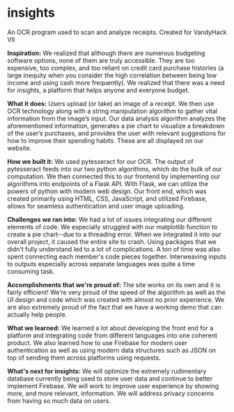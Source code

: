 # insights

An OCR program used to scan and analyze receipts. Created for VandyHack VII

**Inspiration:**
We realized that although there are numerous budgeting software options, none of them are truly accessible. They are too expensive, too complex, and too reliant on credit card purchase histories (a large inequity when you consider the high correlation between being low income and using cash more frequently). We realized that there was a need for insights, a platform that helps anyone and everyone budget.

**What it does:**
Users upload (or take) an image of a receipt. We then use OCR technology along with a string manipulation algorithm to gather vital information from the image’s input. Our data analysis algorithm analyzes the aforementioned information, generates a pie chart to visualize a breakdown of the user’s purchases, and provides the user with relevant suggestions for how to improve their spending habits. These are all displayed on our website.

**How we built it:**
We used pytesseract for our OCR. The output of pytesseract feeds into our two python algorithms, which do the bulk of our computation. We then connected this to our frontend by implementing our algorithms into endpoints of a Flask API. With Flask, we can utilize the powers of python with modern web design. Our front end, which was created primarily using HTML, CSS, JavaScript, and utilized Firebase, allows for seamless authentication and user image uploading.

**Challenges we ran into:**
We had a lot of issues integrating our different elements of code. We especially struggled with our matplotlib function to create a pie chart--due to a threading error. When we integrated it into our overall project, it caused the entire site to crash. Using packages that we didn’t fully understand led to a lot of complications. A ton of time was also spent connecting each member's code pieces together. Interweaving inputs to outputs especially across separate languages was quite a time consuming task.

**Accomplishments that we're proud of:**
The site works on its own and it is fairly efficient! We’re very proud of the speed of the algorithm as well as the UI design and code which was created with almost no prior experience. We are also extremely proud of the fact that we have a working demo that can actually help people.

**What we learned:**
We learned a lot about developing the front end for a platform and integrating code from different languages into one coherent product. We also learned how to use Firebase for modern user authentication as well as using modern data structures such as JSON on top of sending them across platforms using requests.

**What's next for insights:**
We will optimize the extremely rudimentary database currently being used to store user data and continue to better implement Firebase. We will work to improve user experience by showing more, and more relevant, information. We will address privacy concerns from having so much data on users.
